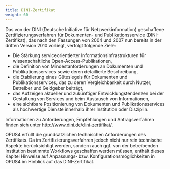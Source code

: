 ```yaml
---
title: DINI-Zertifikat
weight: 60
---
```


Das von der DINI (Deutsche Initiative für Netzwerkinformation) geschaffene Zertifizierungsverfahren für Dokumenten-
und Publikationsservice (DINI-Zertifikat), das nach den Fassungen von 2004 und 2007 nun bereits in der dritten Version
2010 vorliegt, verfolgt folgende Ziele:

* Die Stärkung serviceorientierter Informationsinfrastrukturen für wissenschaftliche Open-Access-Publikationen,
* die Definition von Mindestanforderungen an Dokumenten und Publikationsservices sowie deren detaillierte Beschreibung,
* die Etablierung eines Gütesiegels für Dokumenten und Publikationsservices, das zu deren Vergleichbarkeit durch Nutzer,
  Betreiber und Geldgeber beiträgt,
* das Aufzeigen aktueller und zukünftiger Entwicklungstendenzen bei der Gestaltung von Services und beim Austausch von
  Informationen,
* eine sichtbare Positionierung von Dokumenten und Publikationsservices als hochwertige Dienste innerhalb ihrer
  Institution oder Disziplin.

Informationen zu Anforderungen, Empfehlungen und Antragsverfahren finden sich unter
<http://www.dini.de/dini-zertifikat/>.

OPUS4 erfüllt die grundsätzlichen technischen Anforderungen des Zertifikats. Da im Zertifizierungsverfahren jedoch
nicht nur rein technische Aspekte berücksichtigt werden, sondern auch ggf. von der betreibenden Institution bestimmte
Workflows geschaffen werden müssen, enthält dieses Kapitel Hinweise auf Anpassungs- bzw. Konfigurationsmöglichkeiten
in OPUS4 im Hinblick auf das DINI-Zertifikat.
